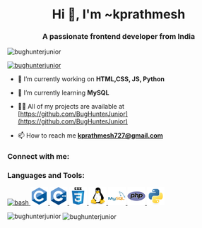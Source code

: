 <h1 align="center">Hi 👋, I'm ~kprathmesh</h1>
<h3 align="center">A passionate frontend developer from India</h3>

<p align="left"> <img src="https://komarev.com/ghpvc/?username=bughunterjunior&label=Profile%20views&color=0e75b6&style=flat" alt="bughunterjunior" /> </p>

<p align="left"> <a href="https://github.com/ryo-ma/github-profile-trophy"><img src="https://github-profile-trophy.vercel.app/?username=bughunterjunior" alt="bughunterjunior" /></a> </p>

- 🔭 I’m currently working on **HTML,CSS, JS, Python**

- 🌱 I’m currently learning **MySQL**

- 👨‍💻 All of my projects are available at [https://github.com/BugHunterJunior](https://github.com/BugHunterJunior)

- 📫 How to reach me **kprathmesh727@gmail.com**

<h3 align="left">Connect with me:</h3>
<p align="left">
</p>

<h3 align="left">Languages and Tools:</h3>
<p align="left"> <a href="https://www.gnu.org/software/bash/" target="_blank" rel="noreferrer"> <img src="https://www.vectorlogo.zone/logos/gnu_bash/gnu_bash-icon.svg" alt="bash" width="40" height="40"/> </a> <a href="https://www.cprogramming.com/" target="_blank" rel="noreferrer"> <img src="https://raw.githubusercontent.com/devicons/devicon/master/icons/c/c-original.svg" alt="c" width="40" height="40"/> </a> <a href="https://www.w3schools.com/cpp/" target="_blank" rel="noreferrer"> <img src="https://raw.githubusercontent.com/devicons/devicon/master/icons/cplusplus/cplusplus-original.svg" alt="cplusplus" width="40" height="40"/> </a> <a href="https://www.w3schools.com/css/" target="_blank" rel="noreferrer"> <img src="https://raw.githubusercontent.com/devicons/devicon/master/icons/css3/css3-original-wordmark.svg" alt="css3" width="40" height="40"/> </a> <a href="https://www.linux.org/" target="_blank" rel="noreferrer"> <img src="https://raw.githubusercontent.com/devicons/devicon/master/icons/linux/linux-original.svg" alt="linux" width="40" height="40"/> </a> <a href="https://www.mysql.com/" target="_blank" rel="noreferrer"> <img src="https://raw.githubusercontent.com/devicons/devicon/master/icons/mysql/mysql-original-wordmark.svg" alt="mysql" width="40" height="40"/> </a> <a href="https://www.php.net" target="_blank" rel="noreferrer"> <img src="https://raw.githubusercontent.com/devicons/devicon/master/icons/php/php-original.svg" alt="php" width="40" height="40"/> </a> <a href="https://www.python.org" target="_blank" rel="noreferrer"> <img src="https://raw.githubusercontent.com/devicons/devicon/master/icons/python/python-original.svg" alt="python" width="40" height="40"/> </a> </p>

<p><img align="left" src="https://github-readme-stats.vercel.app/api/top-langs?username=bughunterjunior&show_icons=true&locale=en&layout=compact" alt="bughunterjunior" /></p>

<p>&nbsp;<img align="center" src="https://github-readme-stats.vercel.app/api?username=bughunterjunior&show_icons=true&locale=en" alt="bughunterjunior" /></p>
